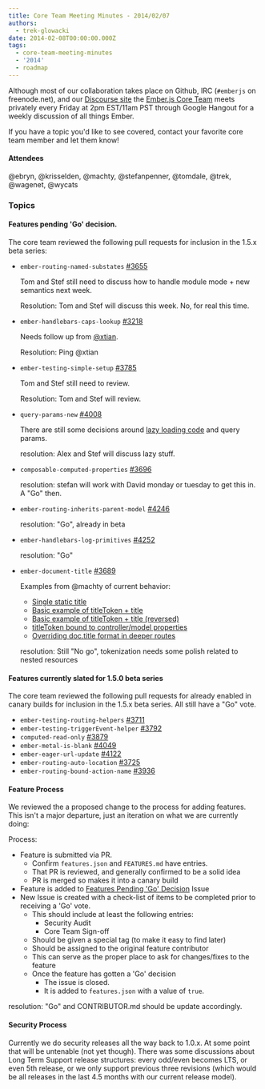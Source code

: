 ```yaml
---
title: Core Team Meeting Minutes - 2014/02/07
authors:
  - trek-glowacki
date: 2014-02-08T00:00:00.000Z
tags:
  - core-team-meeting-minutes
  - '2014'
  - roadmap
---
```



Although most of our collaboration takes place on Github, IRC 
(`#emberjs` on freenode.net), and our [Discourse site](http://discuss.emberjs.com/)
the [Ember.js Core Team](/team) meets privately every 
Friday at 2pm EST/11am PST through Google Hangout for a weekly 
discussion of all things Ember.

If you have a topic you'd like to see covered, contact your favorite
core team member and let them know!

#### Attendees

@ebryn, @krisselden, @machty, @stefanpenner, @tomdale, @trek, @wagenet, @wycats

### Topics

#### Features pending 'Go' decision.

The core team reviewed the following pull requests for inclusion in the 1.5.x beta series:

* `ember-routing-named-substates` [#3655](https://github.com/emberjs/ember.js/pull/3655)

    Tom and Stef still need to discuss how to handle module mode + new semantics next week.

    Resolution: Tom and Stef will discuss this week. No, for real this time.

* `ember-handlebars-caps-lookup` [#3218](https://github.com/emberjs/ember.js/pull/3218)

     Needs follow up from [@xtian](https://github.com/xtian).

     Resolution: Ping @xtian

* `ember-testing-simple-setup` [#3785](https://github.com/emberjs/ember.js/pull/3785)

    Tom and Stef still need to review.

    Resolution: Tom and Stef will review.

* `query-params-new` [#4008](https://github.com/emberjs/ember.js/pull/4008)

    There are still some decisions around [lazy loading code](https://code.stypi.com/stefanpenner/lazy-loading)
    and query params.

    resolution: Alex and Stef will discuss lazy stuff.

* `composable-computed-properties` [#3696](https://github.com/emberjs/ember.js/pull/3696)

    resolution:  stefan will work with David monday or tuesday to get this in. A "Go" then.


* `ember-routing-inherits-parent-model` [#4246](https://github.com/emberjs/ember.js/pull/4246)
    
    resolution: "Go", already in beta

* `ember-handlebars-log-primitives` [#4252](https://github.com/emberjs/ember.js/pull/4252)
    
    resolution: "Go"

* `ember-document-title` [#3689](https://github.com/emberjs/ember.js/pull/3689)

    Examples from @machty of current behavior:

    * [Single static title](http://jsbin.com/ucanam/3299)
    * [Basic example of titleToken + title](http://jsbin.com/ucanam/3302)
    * [Basic example of titleToken + title (reversed)](http://jsbin.com/ucanam/3300)
    * [titleToken bound to controller/model properties](http://jsbin.com/ucanam/3303)
    * [Overriding doc.title format in deeper routes](http://jsbin.com/ucanam/3304)
    
    resolution: Still "No go", tokenization needs some polish related to nested resources

#### Features currently slated for 1.5.0 beta series

The core team reviewed the following pull requests for already enabled in canary builds for inclusion in the 1.5.x beta series. All still have a "Go" vote.

* `ember-testing-routing-helpers` [#3711](https://github.com/emberjs/ember.js/pull/3711)
* `ember-testing-triggerEvent-helper` [#3792](https://github.com/emberjs/ember.js/pull/3792)
* `computed-read-only` [#3879](https://github.com/emberjs/ember.js/pull/3879)
* `ember-metal-is-blank` [#4049](https://github.com/emberjs/ember.js/pull/4049)
* `ember-eager-url-update` [#4122](https://github.com/emberjs/ember.js/pull/4122)
* `ember-routing-auto-location` [#3725](https://github.com/emberjs/ember.js/pull/3725)
* `ember-routing-bound-action-name` [#3936](https://github.com/emberjs/ember.js/pull/3936)


#### Feature Process

We reviewed the a proposed change to the process for adding features. This isn't a major departure, just an iteration
on what we are currently doing:

Process:

* Feature is submitted via PR.
    * Confirm `features.json` and `FEATURES.md` have entries.
    * That PR is reviewed, and generally confirmed to be a solid idea
    * PR is merged so makes it into a canary build
* Feature is added to [Features Pending 'Go' Decision](https://github.com/emberjs/ember.js/issues/4052) Issue
* New Issue is created with a check-list of items to be completed prior to receiving a 'Go' vote. 
    * This should include at least the following entries:
        * Security Audit
        * Core Team Sign-off
    * Should be given a special tag (to make it easy to find later)
    * Should be assigned to the original feature contributor
    * This can serve as the proper place to ask for changes/fixes to the feature
    * Once the feature has gotten a 'Go' decision
        * The issue is closed.
        * It is added to `features.json` with a value of `true`.

resolution: "Go" and CONTRIBUTOR.md should be update accordingly.

#### Security Process

Currently we do security releases all the way back to 1.0.x. At some point that will be untenable (not yet though).
There was some discussions about Long Term Support release structures: every odd/even becomes LTS, or even 5th release, or we only support previous three revisions (which would be all releases in the last 4.5 months with our current release model).
